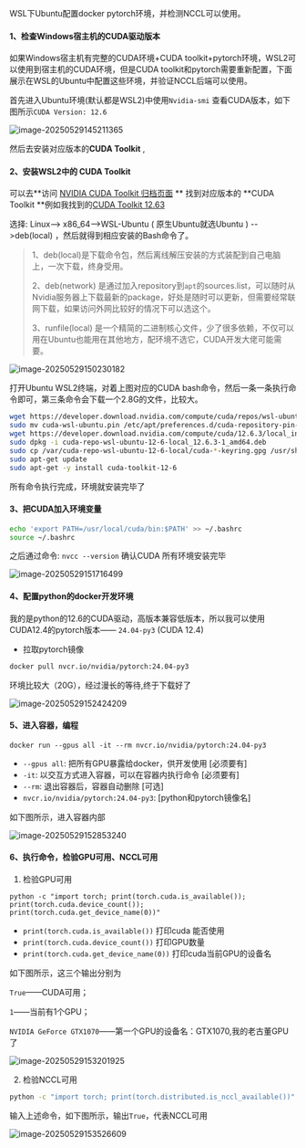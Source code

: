 WSL下Ubuntu配置docker pytorch环境，并检测NCCL可以使用。

#### 1、检查Windows宿主机的CUDA驱动版本

如果Windows宿主机有完整的CUDA环境+CUDA toolkit+pytorch环境，WSL2可以使用到宿主机的CUDA环境，但是CUDA toolkit和pytorch需要重新配置，下面展示在WSL的Ubuntu中配置这些环境，并验证NCCL后端可以使用。

首先进入Ubuntu环境(默认都是WSL2)中使用`Nvidia-smi` 查看CUDA版本，如下图所示`CUDA Version: 12.6`

![image-20250529145211365](https://cdn.jsdelivr.net/gh/song17122328/MyPic@main/img/image-20250529145211365.png)

然后去安装对应版本的**CUDA Toolkit** , 

#### 2、安装WSL2中的 CUDA Toolkit

可以去**访问 [NVIDIA CUDA Toolkit 归档页面](https://developer.nvidia.com/cuda-toolkit-archive) ** 找到对应版本的 **CUDA Toolkit **例如我找到的[CUDA Toolkit 12.63](https://developer.nvidia.com/cuda-12-6-3-download-archive?target_os=Linux&target_arch=x86_64&Distribution=WSL-Ubuntu&target_version=2.0&target_type=deb_local)

选择: Linux--> x86_64-->WSL-Ubuntu ( 原生Ubuntu就选Ubuntu ) -->deb(local) ，然后就得到相应安装的Bash命令了。

>1、deb(local)是下载命令包，然后离线解压安装的方式装配到自己电脑上，一次下载，终身受用。
>
>2、deb(network) 是通过加入repository到`apt`的sources.list，可以随时从Nvidia服务器上下载最新的package，好处是随时可以更新，但需要经常联网下载，如果访问外网比较好的情况下可以选这个。
>
>3、runfile(local) 是一个精简的二进制核心文件，少了很多依赖，不仅可以用在Ubuntu也能用在其他地方，配环境不选它，CUDA开发大佬可能需要。

![image-20250529150230182](https://cdn.jsdelivr.net/gh/song17122328/MyPic@main/img/image-20250529150230182.png)

打开Ubuntu WSL2终端，对着上图对应的CUDA bash命令，然后一条一条执行命令即可，第三条命令会下载一个2.8G的文件，比较大。

```bash
wget https://developer.download.nvidia.com/compute/cuda/repos/wsl-ubuntu/x86_64/cuda-wsl-ubuntu.pin
sudo mv cuda-wsl-ubuntu.pin /etc/apt/preferences.d/cuda-repository-pin-600
wget https://developer.download.nvidia.com/compute/cuda/12.6.3/local_installers/cuda-repo-wsl-ubuntu-12-6-local_12.6.3-1_amd64.deb
sudo dpkg -i cuda-repo-wsl-ubuntu-12-6-local_12.6.3-1_amd64.deb
sudo cp /var/cuda-repo-wsl-ubuntu-12-6-local/cuda-*-keyring.gpg /usr/share/keyrings/
sudo apt-get update
sudo apt-get -y install cuda-toolkit-12-6
```

所有命令执行完成，环境就安装完毕了

#### 3、把CUDA加入环境变量

```bash
echo 'export PATH=/usr/local/cuda/bin:$PATH' >> ~/.bashrc
source ~/.bashrc
```

之后通过命令: `nvcc --version` 确认CUDA 所有环境安装完毕

![image-20250529151716499](https://cdn.jsdelivr.net/gh/song17122328/MyPic@main/img/image-20250529151716499.png)

#### 4、配置python的docker开发环境

我的是python的12.6的CUDA驱动，高版本兼容低版本，所以我可以使用CUDA12.4的pytorch版本—— `24.04-py3` (CUDA 12.4)

* 拉取pytorch镜像

```bash
docker pull nvcr.io/nvidia/pytorch:24.04-py3
```
环境比较大（20G），经过漫长的等待,终于下载好了

![image-20250529152424209](https://cdn.jsdelivr.net/gh/song17122328/MyPic@main/img/image-20250529152424209.png)

#### 5、进入容器，编程

```
docker run --gpus all -it --rm nvcr.io/nvidia/pytorch:24.04-py3
```

- `--gpus all`: 把所有GPU暴露给docker，供开发使用 [必须要有]
- `-it`: 以交互方式进入容器，可以在容器内执行命令 [必须要有]
- `--rm`: 退出容器后，容器自动删除 [可选]
- `nvcr.io/nvidia/pytorch:24.04-py3`: [python和pytorch镜像名]

如下图所示，进入容器内部

![image-20250529152853240](https://cdn.jsdelivr.net/gh/song17122328/MyPic@main/img/image-20250529152853240.png)





#### 6、执行命令，检验GPU可用、NCCL可用

1. 检验GPU可用

```
python -c "import torch; print(torch.cuda.is_available()); print(torch.cuda.device_count()); print(torch.cuda.get_device_name(0))"
```

* `print(torch.cuda.is_available())` 打印cuda 能否使用
* `print(torch.cuda.device_count())` 打印GPU数量
* `print(torch.cuda.get_device_name(0))` 打印cuda当前GPU的设备名

如下图所示，这三个输出分别为

`True`——CUDA可用；

`1`——当前有1个GPU；

`NVIDIA GeForce GTX1070`——第一个GPU的设备名：GTX1070,我的老古董GPU了

![image-20250529153201925](https://cdn.jsdelivr.net/gh/song17122328/MyPic@main/img/image-20250529153201925.png)

2. 检验NCCL可用

```bash
python -c "import torch; print(torch.distributed.is_nccl_available())"
```
输入上述命令，如下图所示，输出`True`，代表NCCL可用

![image-20250529153526609](https://cdn.jsdelivr.net/gh/song17122328/MyPic@main/img/image-20250529153526609.png)